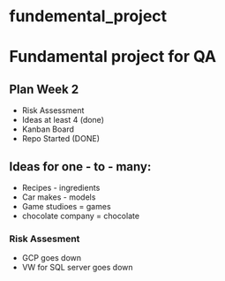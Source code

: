 # fundemental_project
# Fundamental project for QA


## Plan Week 2

* Risk Assessment
* Ideas at least 4 (done)
* Kanban Board
* Repo Started (DONE)

## Ideas for one - to - many:

* Recipes - ingredients
* Car makes - models
* Game studioes = games
* chocolate company = chocolate

### Risk Assesment

* GCP goes down
* VW for SQL server goes down
